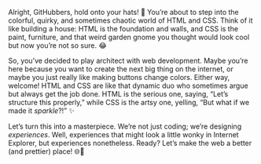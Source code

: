 Alright, GitHubbers, hold onto your hats! 🎩 You’re about to step into the colorful, quirky, and sometimes chaotic world of HTML and CSS. Think of it like building a house: HTML is the foundation and walls, and CSS is the paint, furniture, and that weird garden gnome you thought would look cool but now you’re not so sure. 😂

So, you’ve decided to play architect with web development. Maybe you’re here because you want to create the next big thing on the internet, or maybe you just really like making buttons change colors. Either way, welcome! HTML and CSS are like that dynamic duo who sometimes argue but always get the job done. HTML is the serious one, saying, “Let’s structure this properly,” while CSS is the artsy one, yelling, “But what if we made it *sparkle*?!” ✨

Let’s turn this into a masterpiece. We’re not just coding; we’re designing *experiences*. Well, experiences that might look a little wonky in Internet Explorer, but experiences nonetheless. Ready? Let’s make the web a better (and prettier) place! 🌐🎨
